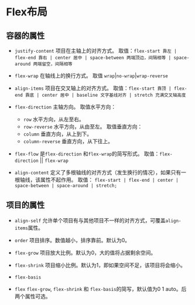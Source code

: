 # Flex布局

## 容器的属性

- `justify-content` 项目在主轴上的对齐方式。
    取值：`flex-start 靠左 | flex-end 靠右 | center 居中 | space-between 两端顶边，间隔相等 | space-around 两端留空，间隔相等 `

- `flex-wrap` 在轴线上的换行方式。
    取值 `wrap`|`no-wrap`|`wrap-reverse`

- `align-items` 项目在交叉轴上的对齐方式。
    取值：`flex-start 靠顶 | flex-end 靠底 | center 居中 | baseline 文字基线对齐 | stretch 充满交叉轴高度` 

- `flex-direction` 主轴方向。
    取值水平方向：
  
  - `row` 水平方向，从左至右。
  - `row-reverse` 水平方向，从由至左。
    取值垂直方向：
  - `column`  垂直方向，从上到下。
  - `column-reverse` 垂直方向，从下往上。

- `flex-flow`
    是`flex-direction` 和`flex-wrap`的简写形式。
    取值：`flex-direction` || `flex-wrap`

- `align-content` 定义了多根轴线的对齐方式（发生换行的情况），如果只有一根轴线，该属性不起作用。
  取值： `flex-start | flex-end | center | space-between | space-around | stretch;`

## 项目的属性

- `align-self` 允许单个项目有与其他项目不一样的对齐方式，可覆盖`align-items`属性。

- `order` 项目排序。数值越小，排序靠前。默认为0。

- `flex-grow` 项目放大比例。默认为0，大的值将占据剩余空间。

- `flex-shrink` 项目缩小比例。默认为1，即如果空间不足，该项目将会缩小。

- `flex-basis`

- `flex` `flex-grow`, `flex-shrink` 和 `flex-basis`的简写，默认值为0 1 auto。后两个属性可选。
